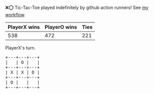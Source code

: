 :x::o: Tic-Tac-Toe played indefinitely by github action runners! See [my workflow](.github/workflows/play.yaml).

|PlayerX wins|PlayerO wins|Ties|
|-|-|-|
|538|472|221|

PlayerX's turn.

<pre>
+---+---+---+
|   | O |   |
+---+---+---+
| X | X | O |
+---+---+---+
| O |   |   |
+---+---+---+
</pre>